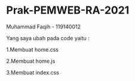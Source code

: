 # Prak-PEMWEB-RA-2021

Muhammad Faqih - 119140012




Yang saya ubah pada code yaitu :

1.Membuat home.css

2.Membuat home.js

3.Membuat index.css
